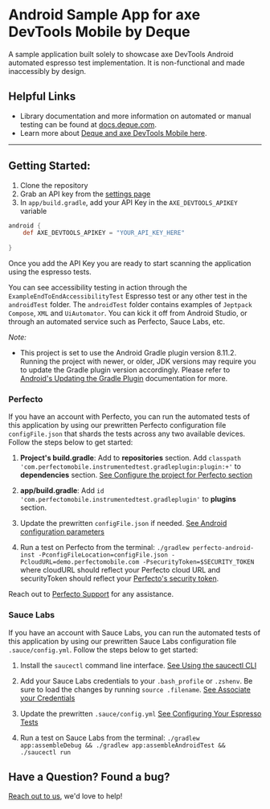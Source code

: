 # Android Sample App for axe DevTools Mobile by Deque

A sample application built solely to showcase axe DevTools Android automated espresso test implementation. It is non-functional and made inaccessibly by design.
<!--
Get started with a [free trial today](https://axe.dequelabs.com/signup?product=axe-devtools-mobile&redirect_uri=https://axe.dequelabs.com/axe-devtools-mobile/get-started).-->

## Helpful Links
- Library documentation and more information on automated or manual testing can be found at [docs.deque.com](https://docs.deque.com/devtools-mobile/).
- Learn more about [Deque and axe DevTools Mobile here](https://www.deque.com/).

------

## Getting Started:

1. Clone the repository
2. Grab an API key from the [settings page](https://axe.deque.com/settings)
3. In `app/build.gradle`, add your API Key in the `AXE_DEVTOOLS_APIKEY` variable

```groovy
android {
    def AXE_DEVTOOLS_APIKEY = "YOUR_API_KEY_HERE"
    
}
```

Once you add the API Key you are ready to start scanning the application using the espresso tests.

You can see accessibility testing in action through the `ExampleEndToEndAccessibilityTest` Espresso test or any other test in the `androidTest` folder.
The `androidTest` folder contains examples of `Jeptpack Compose`, `XML` and `UiAutomator`.
You can kick it off from Android Studio, or through an automated service such as Perfecto, Sauce Labs, etc.

_Note:_ 
- This project is set to use the Android Gradle plugin version 8.11.2. Running the project with newer, or older, JDK versions may require you to update the Gradle plugin version accordingly. Please refer to [Android's Updating the Gradle Plugin](https://developer.android.com/studio/releases/gradle-plugin#updating-plugin) documentation for more.


### Perfecto

If you have an account with Perfecto, you can run the automated tests of this application by using our prewritten Perfecto configuration file `configFile.json` that shards the tests across any two available devices. Follow the steps below to get started:

1. **Project's build.gradle**: Add  to **repositories** section. Add `classpath 'com.perfectomobile.instrumentedtest.gradleplugin:plugin:+'` to **dependencies** section. [See Configure the project for Perfecto section](https://help.perfecto.io/perfecto-help/content/perfecto/automation-testing/espresso.htm)

2. **app/build.gradle**: Add `id 'com.perfectomobile.instrumentedtest.gradleplugin'` to **plugins** section.

3. Update the prewritten `configFile.json` if needed. [See Android configuration parameters](https://help.perfecto.io/perfecto-help/content/perfecto/automation-testing/android_configuration_parameters_for_the_gradle_plugin.htm)

4. Run a test on Perfecto from the terminal: `./gradlew perfecto-android-inst -PconfigFileLocation=configFile.json -PcloudURL=demo.perfectomobile.com -PsecurityToken=$SECURITY_TOKEN`  where cloudURL should reflect your Perfecto cloud URL and securityToken should reflect your [Perfecto's security token](https://help.perfecto.io/perfecto-help/content/perfecto/automation-testing/generate_security_tokens.htm).

Reach out to [Perfecto Support](https://www.perforce.com/support?product=Perfecto) for any assistance.

### Sauce Labs

If you have an account with Sauce Labs, you can run the automated tests of this application by using our prewritten Sauce Labs configuration file `.sauce/config.yml`. Follow the steps below to get started:

1. Install the `saucectl` command line interface. [See Using the saucectl CLI](https://docs.saucelabs.com/dev/cli/saucectl/)

2. Add your Sauce Labs credentials to your `.bash_profile` or `.zshenv`. Be sure to load the changes by running `source .filename`. [See Associate your Credentials](https://docs.saucelabs.com/dev/cli/saucectl/#associate-your-credentials)

3. Update the prewritten `.sauce/config.yml` [See Configuring Your Espresso Tests](https://docs.saucelabs.com/mobile-apps/automated-testing/espresso-xcuitest/espresso/)

4. Run a test on Sauce Labs from the terminal: `./gradlew app:assembleDebug && ./gradlew app:assembleAndroidTest && ./saucectl run`



## Have a Question? Found a bug?

[Reach out to us](https://docs.deque.com/devtools-mobile/help), we'd love to help!
